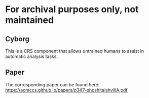 # For archival purposes only, not maintained

## Cyborg

This is a CRS component that allows untrained humans to assist in automatic analysis tasks.

## Paper

The corresponding paper can be found here: https://acmccs.github.io/papers/p347-shoshitaishviliA.pdf
